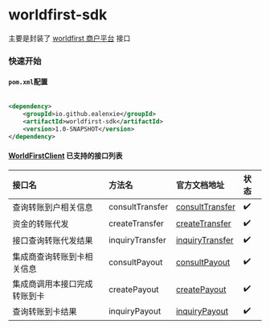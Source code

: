 worldfirst-sdk
======

主要是封装了
[worldfirst 商户平台](https://developers.worldfirst.com.cn/docs/alipay-worldfirst/worldfirst_enterprise_solution_zh/overview)
接口

### 快速开始

#### `pom.xml`配置

```xml

<dependency>
    <groupId>io.github.ealenxie</groupId>
    <artifactId>worldfirst-sdk</artifactId>
    <version>1.0-SNAPSHOT</version>
</dependency>
```

#### [WorldFirstClient](https://github.com/EalenXie/sdk-all/tree/main/worldfirst-sdk/src/main/java/io/github/ealenxie/worldfirst/TransferClient.java) 已支持的接口列表

| 接口名            | 方法名             | 官方文档地址                                                                                                                                            | 状态  |
|:---------------|:----------------|:--------------------------------------------------------------------------------------------------------------------------------------------------|:----|
| 查询转账到户相关信息     | consultTransfer | [consultTransfer](https://developers.worldfirst.com.cn/docs/alipay-worldfirst/worldfirst_enterprise_solution_zh/consult_fund_transfer)            | ✔️  |
| 资金的转账代发        | createTransfer  | [createTransfer](https://developers.worldfirst.com.cn/docs/alipay-worldfirst/worldfirst_enterprise_solution_zh/create_fund_transfer)              | ✔️  |
| 接口查询转账代发结果     | inquiryTransfer | [inquiryTransfer](https://developers.worldfirst.com.cn/docs/alipay-worldfirst/worldfirst_enterprise_solution_zh/inquiry_fund_transfer)            | ✔️  |
| 集成商查询转账到卡相关信息  | consultPayout   | [consultPayout](https://developers.worldfirst.com.cn/docs/alipay-worldfirst/worldfirst_enterprise_solution_zh/consult_fund_payout?pageVersion=5)  | ✔️  |
| 集成商调用本接口完成转账到卡 | createPayout    | [createPayout](https://developers.worldfirst.com.cn/docs/alipay-worldfirst/worldfirst_enterprise_solution_zh/create_fund_payout?pageVersion=21)   | ✔️  |
| 查询转账到卡结果       | inquiryPayout   | [inquiryPayout](https://developers.worldfirst.com.cn/docs/alipay-worldfirst/worldfirst_enterprise_solution_zh/inquiry_fund_payout?pageVersion=15) | ✔️  |
